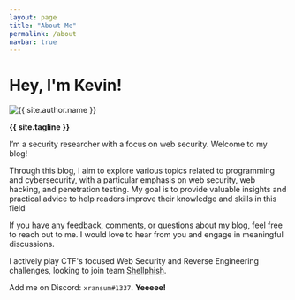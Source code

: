 ```yaml
---
layout: page
title: "About Me"
permalink: /about
navbar: true
---
```


# Hey, I'm Kevin!

<div class="row">
    <div class="col-4 py-3">
        <img class="rounded-circle img-fluid" alt="{{ site.author.name }}" src="{{ site.author.avatar }}">
    </div>
    <div class="col-8 align-middle my-auto">
        <p>
            <strong>{{ site.tagline }}</strong>
        </p>
        <p>
            I’m a security researcher with a focus on web security. Welcome to my blog!
        </p>
        <p>
            Through this blog, I aim to explore various topics related to programming and cybersecurity, with a particular emphasis on web security, web hacking, and penetration testing. My goal is to provide valuable insights and practical advice to help readers improve their knowledge and skills in this field
        </p>
        <p>
            If you have any feedback, comments, or questions about my blog, feel free to reach out to me. I would love to hear from you and engage in meaningful discussions.
        </p>
        <p>
            I actively play CTF's focused Web Security and Reverse Engineering challenges, looking to join team <a href="https://shellphish.net/">Shellphish</a>.
        </p>
        <p>
            Add me on Discord: <code>xransum#1337</code>. <strong>Yeeeee!</strong>
        </p>
    </div>
</div>
